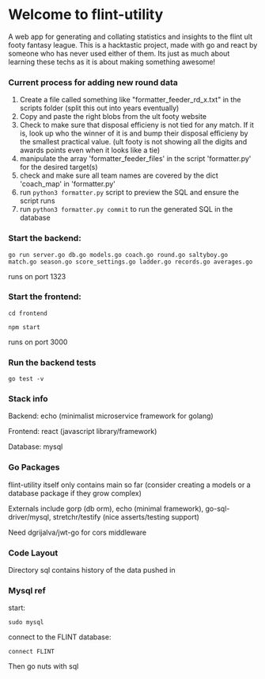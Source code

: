 # Welcome to flint-utility

A web app for generating and collating statistics and insights to the flint ult footy fantasy league.
This is a hacktastic project, made with go and react by someone who has never used either of them.  Its just as much about learning these techs as it is about making something awesome!


### Current process for adding new round data
1) Create a file called something like "formatter_feeder_rd_x.txt" in the scripts folder (split this out into years eventually)
2) Copy and paste the right blobs from the ult footy website 
3) Check to make sure that disposal efficieny is not tied for any match. If it is, look up who the winner of it is and bump their disposal efficieny by the smallest practical value.  (ult footy is not showing all the digits and awards points even when it looks like a tie)
4) manipulate the array 'formatter_feeder_files' in the script 'formatter.py' for the desired target(s)
5) check and make sure all team names are covered by the dict 'coach_map' in 'formatter.py'
6) run `python3 formatter.py` script to preview the SQL and ensure the script runs
7) run `python3 formatter.py commit` to run the generated SQL in the database 

### Start the backend:

   `go run server.go db.go models.go coach.go round.go saltyboy.go match.go season.go score_settings.go ladder.go records.go averages.go`

runs on port 1323


### Start the frontend:

   `cd frontend`
   
   `npm start`

runs on port 3000


### Run the backend tests

   `go test -v`


### Stack info

Backend: echo (minimalist microservice framework for golang)

Frontend: react (javascript library/framework)

Database: mysql


### Go Packages

flint-utility itself only contains main so far (consider creating a models or a database package if they grow complex)

Externals include gorp (db orm), echo (minimal framework), go-sql-driver/mysql, stretchr/testify (nice asserts/testing support)

Need dgrijalva/jwt-go for cors middleware


### Code Layout

Directory sql contains history of the data pushed in


### Mysql ref

start:

   `sudo mysql`

connect to the FLINT database:

   `connect FLINT`

Then go nuts with sql
